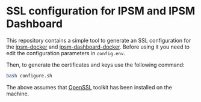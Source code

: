 # SSL configuration for IPSM and IPSM Dashboard
This repository contains a simple tool to generate an SSL configuration for the [ipsm-docker](https://github.com/INTER-IoT/ipsm-docker) and [ipsm-dashboard-docker](https://github.com/INTER-IoT/ipsm-dashboard-docker). Before using it you need to edit the configuration parameters in `config.env`.

Then, to generate the certificates and keys use the following command:

```bash
bash configure.sh
```

The above assumes that [OpenSSL](https://www.openssl.org/) toolkit has been installed on the machine.
